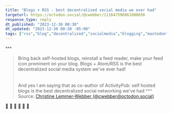 ```yaml
---
title: "Blogs + RSS - best decentralized social media we ever had"
targeturl: https://octodon.social/@cwebber/111647596861000656
response_type: reply
dt_published: "2023-12-30 00:30"
dt_updated: "2023-12-30 00:30 -05:00"
tags: ["rss","blog","decentralized","socialmedia","blogging","mastodon","fediverse","indieweb","atom","feed"]
---
```


^^^
> Bring back self-hosted blogs, reinstall a feed reader, make your feed icon prominent on your blog.  Blogs + Atom/RSS is the best decentralized social media system we've ever had!  
> <br>  
> And yes I am saying that as co-author of ActivityPub: self hosted blogs is the best decentralized social networking we've had
^^^ Source: [Christine Lemmer-Webber (@cwebber@octodon.social)](https://octodon.social/@cwebber)

:100: :100: :100: :100: :100: :100:
